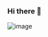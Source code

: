 ### Hi there 👋

![image](https://img1.wsimg.com/isteam/ip/087085f3-9c8a-4358-b25b-cf75bc95ed0d/Linkedin%20Hero%20Image.png/:/cr=t:0%25,l:0%25,w:100%25,h:100%25/rs=w:1536)
<!--
**tiffanyarnold/tiffanyarnold** is a ✨ _special_ ✨ repository because its `README.md` (this file) appears on your GitHub profile.

Here are some ideas to get you started:

- 🔭 I’m currently working on completing the Pursuit program.
- 🌱 I’m currently learning Javascript
- 👯 I’m looking to collaborate on building games
- 🤔 I have a plan to improve digital marketing software
- 💬 Ask me about coding or digital marketing
- 📫 How to reach me: link in bio
- 😄 Pronouns: she/ her
- ⚡ Fun fact: I love digital marketing
-->
